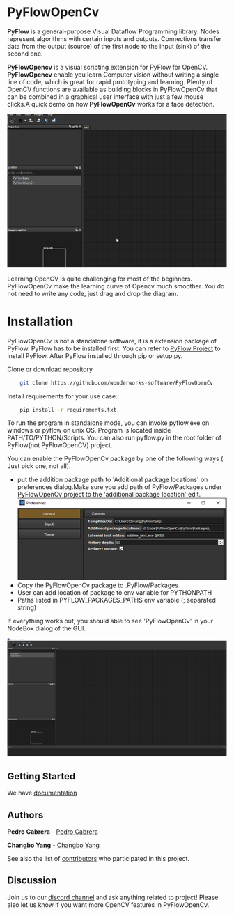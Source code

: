 # PyFlowOpenCv
**PyFlow** is a general-purpose Visual Dataflow Programming library. Nodes represent algorithms with certain inputs and outputs. Connections transfer data from the output (source) of the first node to the input (sink) of the second one.

**PyFlowOpencv** is a visual scripting extension for PyFlow for OpenCV. **PyFlowOpencv** enable you learn Computer vision without writing a single line of code, which is great for rapid prototyping and learning. Plenty of OpenCV functions are available as building blocks in PyFlowOpenCv that can be combined in a graphical user interface with just a few mouse clicks.A quick demo on how **PyFlowOpenCv** works for a face detection.

 ![quickdemo](docs/source/res/quick_demo.gif)

Learning OpenCV is quite challenging for most of the beginners. PyFlowOpenCv make the learning curve of Opencv much smoother. You do not need to write any code, just drag and drop the diagram. 


# Installation
PyFlowOpenCv is not a standalone software, it is a extension package of PyFlow. PyFlow has to be installed first. You can refer to [PyFlow Project](https://github.com/wonderworks-software/PyFlow)  to install PyFlow.
After PyFlow installed through pip or setup.py.

Clone or download repository
```bash
    git clone https://github.com/wonderworks-software/PyFlowOpenCv
```
Install requirements for your use case::

```bash
    pip install -r requirements.txt
```

To run the program in standalone mode, you can invoke pyflow.exe on windows or pyflow on unix OS. Program is located inside PATH/TO/PYTHON/Scripts. You can also 
run pyflow.py in the root folder of PyFlow(not PyFlowOpenCV) project.

You can enable the PyFlowOpenCv package by one of the following ways ( Just pick one, not all).

- put the addition package path to 'Additional package locations' on preferences dialog.Make sure you add path of PyFlow/Packages under PyFlowOpenCv project to the 'additional package location' edit.
 ![addpackage](docs/source/res/add_package_path.png)
- Copy the PyFlowOpenCv package to .PyFlow/Packages
- User can add location of package to env variable for PYTHONPATH
- Paths listed in PYFLOW_PACKAGES_PATHS env variable (; separated string)

If everything works out, you should able to see 'PyFlowOpenCv' in your NodeBox dialog of the GUI.

 ![gui](docs/source/res/all_window.png)


## Getting Started

We have [documentation](https://pyflowopencv.readthedocs.io/en/latest/)

## Authors

**Pedro Cabrera** - [Pedro Cabrera](https://github.com/pedroCabrera)

**Changbo Yang** - [Changbo Yang](https://github.com/bobosky)

See also the list of [contributors](https://github.com/wonderworks-software/PyFlowOpencv/contributors) who participated in this project.

## Discussion

Join us to our [discord channel](https://discord.gg/SwmkqMj) and ask anything related to project! Please also let us know if you want more OpenCV features in PyFlowOpenCv.